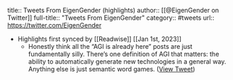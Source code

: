 title:: Tweets From EigenGender (highlights)
author:: [[@EigenGender on Twitter]]
full-title:: "Tweets From EigenGender"
category:: #tweets
url:: https://twitter.com/EigenGender

- Highlights first synced by [[Readwise]] [[Jan 1st, 2023]]
	- Honestly think all the “AGI is already here” posts are just fundamentally silly. There’s one definition of AGI that matters: the ability to automatically generate new technologies in a general way. Anything else is just semantic word games. ([View Tweet](https://twitter.com/EigenGender/status/1609211896107876355))